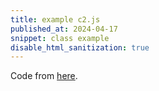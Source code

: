 ```yaml
---
title: example c2.js
published_at: 2024-04-17
snippet: class example
disable_html_sanitization: true
---
```


<script src="/scripts/c2.min.js"></script>
<script src="/scripts/p5.js"></script>

<canvas id="c2"/>

Code from [here](https://github.com/ren-yuan/c2.js/blob/main/examples/Delaunay.js).

<script>
   //Created by Ren Yuan

   console.dir (p5)

   const renderer = new c2.Renderer(document.getElementById('c2'));
   resize();

   renderer.background('#cccccc');
   let random = new c2.Random();


   class Agent extends c2.Point {
      constructor() {
         let x = random.next(renderer.width);
         let y = random.next(renderer.height);
         super(x, y);

         this.vx = random.next(-2, 2);
         this.vy = random.next(-2, 2);
      }

      update() {
         this.x += this.vx;
         this.y += this.vy;

         if (this.x < 0) {
               this.x = 0;
               this.vx *= -1;
         } else if (this.x > renderer.width) {
               this.x = renderer.width;
               this.vx *= -1;
         }
         if (this.y < 0) {
               this.y = 0;
               this.vy *= -1;
         } else if (this.y > renderer.height) {
               this.y = renderer.height;
               this.vy *= -1;
         }
      }

      display() {
         renderer.stroke('#333333');
         renderer.lineWidth(5);
         renderer.point(this.x, this.y);
      }
   }

   let agents = new Array(20);
   for (let i = 0; i < agents.length; i++) agents[i] = new Agent();


   renderer.draw(() => {
      renderer.clear();

      let delaunay = new c2.Delaunay();
      delaunay.compute(agents);
      let vertices = delaunay.vertices;
      let edges = delaunay.edges;
      let triangles = delaunay.triangles;

      let maxArea = 0;
      let minArea = Number.POSITIVE_INFINITY;
      for (let i = 0; i < triangles.length; i++) {
         let area = triangles[i].area();
         if(area < minArea) minArea = area;
         if(area > maxArea) maxArea = area;
      }

      renderer.stroke('#333333');
      renderer.lineWidth(1);
      for (let i = 0; i < triangles.length; i++) {
         let t = c2.norm(triangles[i].area(), minArea, maxArea);
         let color = c2.Color.hsl(30*t, 30+30*t, 20+80*t);
         renderer.fill(color);
         renderer.triangle(triangles[i]);
      }
      

      for (let i = 0; i < agents.length; i++) {
         agents[i].display();
         agents[i].update();
      }
   });


   window.addEventListener('resize', resize);
   function resize() {
      let parent = renderer.canvas.parentElement;
      renderer.size(parent.clientWidth, parent.clientWidth / 16 * 9);
   }
</script>
